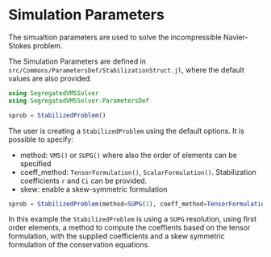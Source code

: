 # Simulation Parameters

The simualtion parameters are used to solve the incompressible Navier-Stokes problem.

The Simulation Parameters are defined in `src/Commons/ParametersDef/StabilizationStruct.jl`, where the default values are also provided.

```julia
using SegregatedVMSSolver
using SegregatedVMSSolver.ParametersDef

sprob = StabilizedProblem()
```

The user is creating a `StabilizedProblem` using the default options.
It is possible to specify:
-   method: `VMS()` or `SUPG()` where also the order of elements can be specified
-   coeff_method: `TensorFormulation()`, `ScalarFormulation()`. Stabilization coefficients `r` and `Ci` can be provided.
-   skew: enable a skew-symmetric formulation

```julia
sprob = StabilizedProblem(method=SUPG(1), coeff_method=TensorFormulation(Ci=[2,16], r=2), skew=true)
```
In this example the `StabilizedProblem` is using a `SUPG` resolution, using first order elements, a method to compute the coeffients based on the tensor formulation, with the supplied coefficients and a skew symmetric formulation of the conservation equations.

